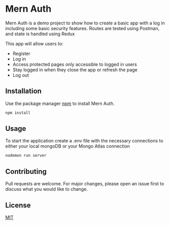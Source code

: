 # Mern Auth

Mern Auth is a demo project to show how to create a basic app with a log in including some basic security features. Routes are tested using Postman, and state is handled using Redux

This app will allow users to:

* Register
* Log in
* Access protected pages only accessible to logged in users
* Stay logged in when they close the app or refresh the page
* Log out

## Installation

Use the package manager [npm](https://www.npmjs.com/) to install Mern Auth.

```bash
npm install
```

## Usage

To start the application create a .env file with the necessary connections to either your local mongoDB or your  Mongo Atlas connection

```javascript
nodemon run server

```

## Contributing

Pull requests are welcome. For major changes, please open an issue first to discuss what you would like to change.

## License

[MIT](https://choosealicense.com/licenses/mit/)
